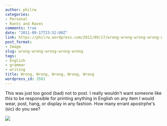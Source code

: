 ```yaml
---
author: philrw
categories:
- Personal
- Rants and Raves
comments: true
date: "2011-09-17T23:52:00Z"
link: https://philrw.wordpress.com/2011/09/17/wrong-wrong-wrong-wrong-wrong/
post_format:
- Image
slug: wrong-wrong-wrong-wrong-wrong
tags:
- English
- grammar
- writing
title: Wrong, Wrong, Wrong, Wrong, Wrong
wordpress_id: 3581
---
```


This was just too good (bad) not to post. I really wouldn't want someone like this to be responsible for printing anything in English on any item I would wear, post, hang, or display in any fashion. How many errant apostrphe's (sic) do you see?



[![](/images/img_0846.jpg)](/images/img_0846.jpg)
